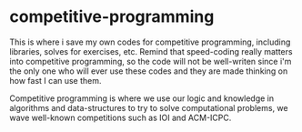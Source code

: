 # competitive-programming

This is where i save my own codes for competitive programming, including libraries, solves for exercises, etc.
Remind that speed-coding really matters into competitive programming, so the code will not be well-writen since i'm the only one who will ever use these codes and they are made thinking on how fast I can use them.

Competitive programming is where we use our logic and knowledge in algorithms and data-structures to try to solve computational problems, we wave well-known competitions such as IOI and ACM-ICPC.
